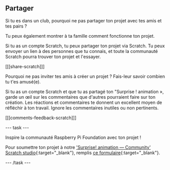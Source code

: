 ## Partager

Si tu es dans un club, pourquoi ne pas partager ton projet avec tes amis et tes pairs ?

Tu peux également montrer à ta famille comment fonctionne ton projet.

Si tu as un compte Scratch, tu peux partager ton projet via Scratch. Tu peux envoyer un lien à des personnes que tu connais, et toute la communauté Scratch pourra trouver ton projet et l'essayer.

[[[share-scratch]]]

Pourquoi ne pas inviter tes amis à créer un projet ? Fais-leur savoir combien tu t'es amusé(e).

Si tu as un compte Scratch et que tu as partagé ton "Surprise ! animation », garde un œil sur les commentaires que d'autres pourraient faire sur ton création. Les réactions et commentaires te donnent un excellent moyen de réfléchir à ton travail. Ignore les commentaires inutiles ou non pertinents.

[[[comments-feedback-scratch]]]

--- task ---

Inspire la communauté Raspberry Pi Foundation avec ton projet !

Pour soumettre ton projet à notre ['Surprise! animation — Community' Scratch studio](https://scratch.mit.edu/studios/29079784){:target="_blank"}, remplis [ce formulaire](https://form.raspberrypi.org/f/community-project-submissions){:target="_blank"}.

--- /task ---
